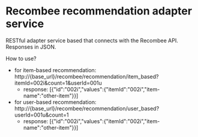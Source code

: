 # Recombee recommendation adapter service
RESTful adapter service based that connects with the Recombee API. Responses in JSON.

How to use? 
- for item-based recommendation: http://{base_url}/recombee/recommendation/item_based?itemId=002i&count=1&userId=001u
	- response: [{"id":"002i","values":{"itemId":"002i","item-name":"other-item"}}]
- for user-based recommendation: http://{base_url}/recombee/recommendation/user_based?userId=001u&count=1
	- response: [{"id":"002i","values":{"itemId":"002i","item-name":"other-item"}}]



